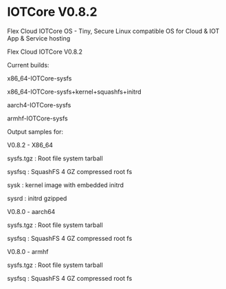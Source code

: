 # IOTCore V0.8.2
Flex Cloud IOTCore OS - Tiny, Secure Linux compatible OS for Cloud &amp; IOT App &amp; Service hosting


Flex Cloud IOTCore V0.8.2


Current builds:

x86_64-IOTCore-sysfs

x86_64-IOTCore-sysfs+kernel+squashfs+initrd

aarch4-IOTCore-sysfs

armhf-IOTCore-sysfs


Output samples for:

V0.8.2 - X86_64

sysfs.tgz : Root file system tarball

sysfsq : SquashFS 4 GZ compressed root fs

sysk : kernel image with embedded initrd

sysrd : initrd gzipped


V0.8.0 - aarch64

sysfs.tgz : Root file system tarball

sysfsq : SquashFS 4 GZ compressed root fs


V0.8.0 - armhf

sysfs.tgz : Root file system tarball

sysfsq : SquashFS 4 GZ compressed root fs

